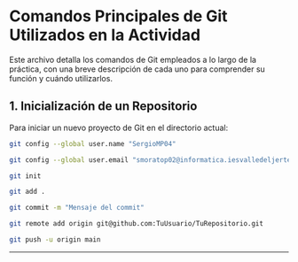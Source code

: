 # Comandos Principales de Git Utilizados en la Actividad

Este archivo detalla los comandos de Git empleados a lo largo de la práctica, con una breve descripción de cada uno para comprender su función y cuándo utilizarlos.

## 1. Inicialización de un Repositorio

Para iniciar un nuevo proyecto de Git en el directorio actual:

```bash
git config --global user.name "SergioMP04"

git config --global user.email "smoratop02@informatica.iesvalledeljerteplasencia.es"

git init

git add .

git commit -m "Mensaje del commit"

git remote add origin git@github.com:TuUsuario/TuRepositorio.git

git push -u origin main

```

---
